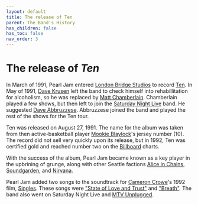 ```yaml
---
layout: default
title: The release of Ten
parent: The Band's History
has_children: false
has_toc: false
nav_order: 3
---
```

# The release of *Ten*

In March of 1991, Pearl Jam entered [London Bridge Studios](https://pearljamopedia.ml/docs/Notable-Mentions/Locations/London-Bridge-Studios) to record [Ten](https://google.com). In May of 1991, [Dave Krusen](https://pearljamopedia.ml/docs/Notable-People/Past-Members/Dave-Krusen/) left the band to check himself into rehabillitation for alcoholism, so he was replaced by [Matt Chamberlain](https://pearljamopedia.ml/docs/Notable-Mentions/Past-Members/Matt-Chamberlain/). Chamberlain played a few shows, but then left to join the [Saturday Night Live](https://pearljamopedia.ml/docs/Notable-Mentions/Television/SNL) band. He suggested [Dave Abbruzzese](https://pearljamopedia.ml/docs/Notable-Mentions/Past-Members/Dave-Abbruzzese/). Abbruzzese joined the band and played the rest of the shows for the Ten tour.

Ten was released on August 27, 1991. The name for the album was taken from then active-basketball player [Mookie Blaylock](https://pearljamopedia.ml/docs/Notable-Mentions/People/Mookie-Blaylock)'s jersey number (10). The record did not sell very quickly upon its release, but in 1992, Ten was certified gold and reached number two on the [Billboard](https://pearljamopedia.ml/docs/Notable-Mentions/Brands-Companies/Billboard) charts.

With the success of the album, Pearl Jam became known as a key player in the upbrining of grunge, along with other Seattle factions [Alice in Chains](https://pearljamopedia.ml/docs/Notable-Mentions/Bands/Alice-in-Chains), [Soundgarden](https://pearljamopedia.ml/docs/Notable-Mentions/Bands/Soundgarden), and [Nirvana](https://pearljamopedia.ml/docs/Notable-Mentions/Bands/Nirvana).

Pearl Jam added two songs to the soundtrack for [Cameron Crowe](https://pearljamopedia.ml/docs/Notable-Mentions/People/Cameron-Crowe)'s 1992 film, [Singles](https://google.com). These songs were ["State of Love and Trust"](https://google.com) and ["Breath"](https://google.com). The band also went on Saturday Night Live and [MTV Unplugged](https://pearljamopedia.ml/docs/Notable-Mentions/Television/MTV-Unplugged).
